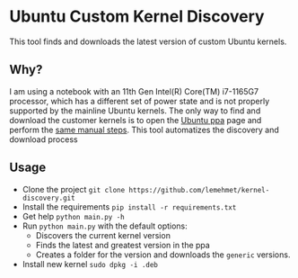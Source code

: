 # Ubuntu Custom Kernel Discovery
This tool finds and downloads the latest version of custom Ubuntu kernels.

## Why?
I am using a notebook with an 11th Gen Intel(R) Core(TM) i7-1165G7 processor, 
which has a different set of power state and is not properly supported by the mainline Ubuntu kernels. 
The only way to find and download the customer kernels is to open 
the [Ubuntu ppa](https://kernel.ubuntu.com/~kernel-ppa/mainline/) page and perform the [same manual steps](https://itsfoss.com/upgrade-linux-kernel-ubuntu/#install-manually).
This tool automatizes the discovery and download process

## Usage
-  Clone the project `git clone https://github.com/lemehmet/kernel-discovery.git`
-  Install the requirements `pip install -r requirements.txt`
-  Get help `python main.py -h`
-  Run `python main.py` with the default options:
    -  Discovers the current kernel version
    -  Finds the latest and greatest version in the ppa
    -  Creates a folder for the version and downloads the `generic` versions.
-  Install new kernel `sudo dpkg -i .deb`

